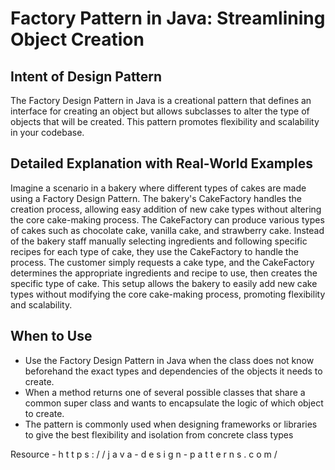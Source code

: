 # Factory Pattern in Java: Streamlining Object Creation

## Intent of  Design Pattern

The Factory Design Pattern in Java is a creational pattern that defines an interface for creating an object but allows subclasses to alter the type of objects that will be created. This pattern promotes flexibility and scalability in your codebase.

## Detailed Explanation with Real-World Examples

Imagine a scenario in a bakery where different types of cakes are made using a Factory Design Pattern. The bakery's CakeFactory handles the creation process, allowing easy addition of new cake types without altering the core cake-making process. The CakeFactory can produce various types of cakes such as chocolate cake, vanilla cake, and strawberry cake. Instead of the bakery staff manually selecting ingredients and following specific recipes for each type of cake, they use the CakeFactory to handle the process. The customer simply requests a cake type, and the CakeFactory determines the appropriate ingredients and recipe to use, then creates the specific type of cake. This setup allows the bakery to easily add new cake types without modifying the core cake-making process, promoting flexibility and scalability.

## When to Use

* Use the Factory Design Pattern in Java when the class does not know beforehand the exact types and dependencies of the objects it needs to create.
* When a method returns one of several possible classes that share a common super class and wants to encapsulate the logic of which object to create.
* The pattern is commonly used when designing frameworks or libraries to give the best flexibility and isolation from concrete class types

Resource - h t t p s : / / j a v a - d e s i g n - p a t t e r n s . c o m /
